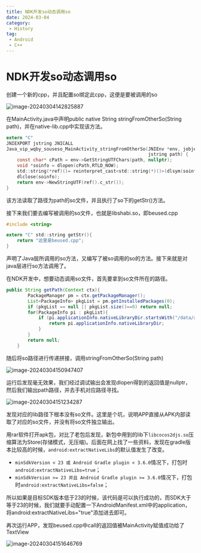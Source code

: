 ```yaml
---
title: NDK开发so动态调用so
date: 2024-03-04
category:
 - History
tag:
 - Android
 - C++
---
```


# NDK开发so动态调用so

创建一个新的cpp，并且配置so绑定此cpp，这便是要被调用的so

![image-20240304142825887](https://wqby-1304194722.cos.ap-nanjing.myqcloud.com/img/image-20240304142825887.png)

在MainActivity.java中声明public native String stringFromOtherSo(String path)，并在native-lib.cpp中实现该方法。

```c
extern "C"
JNIEXPORT jstring JNICALL
Java_vip_wqby_souseso_MainActivity_stringFromOtherSo(JNIEnv *env, jobject thiz,
                                                     jstring path) {
    const char* cPath = env->GetStringUTFChars(path, nullptr);
    void *soinfo = dlopen(cPath,RTLD_NOW);
    std::string(*ref)()= reinterpret_cast<std::string(*)()>(dlsym(soinfo,"getStr"));
    dlclose(soinfo);
    return env->NewStringUTF(ref().c_str());
}
```

该方法读取了路径为path的so文件，并且执行了so下的getStr()方法。

接下来我们要去编写被调用的so文件，也就是libshabi.so，即beused.cpp

```c
#include <string>

extern "C" std::string getStr(){
    return "这里是beused.cpp";
}
```

声明了Java层所调用的so方法，又编写了被so调用的so的方法。接下来就是对java层进行so方法调用了。

在NDK开发中，想要动态调用so文件，首先要拿到so文件所在的路径。

```java
public String getPath(Context ctx){
        PackageManager pm = ctx.getPackageManager();
        List<PackageInfo> pkgList = pm.getInstalledPackages(0);
        if (pkgList == null || pkgList.size()==0) return null;
        for(PackageInfo pi : pkgList){
            if (pi.applicationInfo.nativeLibraryDir.startsWith("/data/app") && pi.packageName.startsWith("vip.wqby.myapplication")){
                return pi.applicationInfo.nativeLibraryDir;
            }
        }
        return null;
    }
```

随后将so路径进行传递拼接，调用stringFromOtherSo(String path)

![image-20240304150947407](https://wqby-1304194722.cos.ap-nanjing.myqcloud.com/img/image-20240304150947407.png)

运行后发现毫无效果，我们经过调试输出会发现dlopen得到的返回值是nullptr，然后我们输出path路径，并去手机对应路径寻找。

![image-20240304151234287](https://wqby-1304194722.cos.ap-nanjing.myqcloud.com/img/image-20240304151234287.png)

发现对应的lib路径下根本没有so文件。这里是个坑，说明APP直接从APK内部读取了对应的so文件，并没有将so文件独立输出。

用rar软件打开apk包，对比了老包后发现，新包中用到的lib下`libcocos2djs.so`压缩算法为Store(存储模式，无压缩)。后面在网上找了一些资料，发现在gradle版本比较高的时候，`android:extractNativeLibs`的默认值发生了改变。

- `minSdkVersion < 23 或 Android Gradle plugin < 3.6.0`情况下，打包时 `android:extractNativeLibs=true`；
- `minSdkVersion >= 23 并且 Android Gradle plugin >= 3.6.0`情况下，打包时`android:extractNativeLibs=false`；

所以如果是目标SDK版本低于23的时候，该代码是可以执行成功的，而SDK大于等于23的时候，我们就要手动配置一下AndroidManifest.xml中的application，将android:extractNativeLibs="true"添加进去即可。

再次运行APP，发现beused.cpp中call的返回值被MainActivity赋值成功给了TextView

![image-20240304151646769](https://wqby-1304194722.cos.ap-nanjing.myqcloud.com/img/image-20240304151646769.png)

